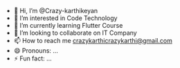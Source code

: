 - 👋 Hi, I’m @Crazy-karthikeyan
- 👀 I’m interested in Code Technology
- 🌱 I’m currently learning Flutter Course
- 💞️ I’m looking to collaborate on IT Company
- 📫 How to reach me crazykarthicrazykarthi@gmail.com
- 😄 Pronouns: ...
- ⚡ Fun fact: ...

<!---
Crazy-karthikeyan/Crazy-karthikeyan is a ✨ special ✨ repository because its `README.md` (this file) appears on your GitHub profile.
You can click the Preview link to take a look at your changes.
--->

